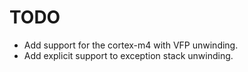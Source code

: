 TODO
====

- Add support for the cortex-m4 with VFP unwinding.
- Add explicit support to exception stack unwinding.


